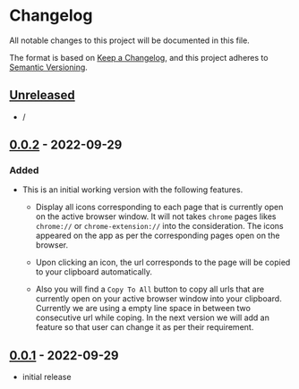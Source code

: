 # Changelog

All notable changes to this project will be documented in this file.

The format is based on [Keep a Changelog],
and this project adheres to [Semantic Versioning].

## [Unreleased]

- /

## [0.0.2] - 2022-09-29

### Added
- This is an initial working version with the following features.

    - Display all icons corresponding to each page that is currently open on the active browser window. It will not takes `chrome` pages likes `chrome://` or `chrome-extension://` into the consideration. The icons appeared on the app as per the corresponding pages open on the browser. 

    - Upon clicking an icon, the url corresponds to the page will be copied to your clipboard automatically.

    - Also you will find a `Copy To All` button to copy all urls that are currently open on your active browser window  into your clipboard. Currently we are using a empty line space in between two consecutive url while coping. In the next version we will add an feature so that user can change it as per their requirement.
 





## [0.0.1] - 2022-09-29

- initial release

<!-- Links -->
[keep a changelog]: https://keepachangelog.com/en/1.0.0/
[semantic versioning]: https://semver.org/spec/v2.0.0.html
[changelog]: ./CHANGELOG.md
[changelog-badge]: https://img.shields.io/badge/changelog-Keep%20a%20Changelog%20v1.1.0-%23E05735
[license]: ./LICENSE
[rbenv]: https://github.com/rbenv/rbenv
[ruby-version]: .ruby-version
[source]: source/
[pull-request]: https://help.github.com/articles/creating-a-pull-request/
[fork]: https://help.github.com/articles/fork-a-repo/
[version-badge]: https://img.shields.io/badge/version-1.1.0-blue.svg
[license-badge]: https://img.shields.io/badge/license-MIT-blue.svg


<!-- Versions -->
[unreleased]: https://github.com/rjanain/url-gathering-chrome-extension/compare/v0.0.2...HEAD
[0.0.2]: https://github.com/rjanain/url-gathering-chrome-extension/compare/v0.0.1...v0.0.2
[0.0.1]: https://github.com/rjanain/url-gathering-chrome-extension/releases/tag/v0.0.1